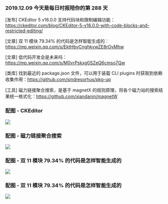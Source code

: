 ### 2019.12.09 今天是每日时报陪你的第 288 天

[发布] CKEditor 5 v16.0.0 支持代码块和限制编辑功能：<https://ckeditor.com/blog/CKEditor-5-v16.0.0-with-code-blocks-and-restricted-editing/>

[文章] 双 11 模块 79.34% 的代码是怎样智能生成的：<https://mp.weixin.qq.com/s/EktHbvCnghkywZE8rOvMhw>

[文章] 低代码开发会是未来吗：<https://mp.weixin.qq.com/s/M0vrPskxg0SZeQ6cmso7Qw>

[类库] 找到最近的 package.json 文件，可以用于装载 CLI plugins 时获取到依赖收集作用：<https://github.com/sindresorhus/pkg-up>

[工具] 磁力链接聚合搜索，是基于 magnetX 的规则原理，将各个磁力站的搜索结果统一格式化：<https://github.com/xiandanin/magnetW>

### 配图 - CKEditor
![](https://ckeditor.com/blog/CKEditor-5-v16.0.0-with-code-blocks-and-restricted-editing/code-blocks.gif)

### 配图 - 磁力链接聚合搜索
![](https://raw.githubusercontent.com/xiandanin/magnetW/master/screenshots/app.gif)

### 配图 - 双 11 模块 79.34% 的代码是怎样智能生成的
![](http://qn.40zhe.com/1298.webp)

### 配图 - 双 11 模块 79.34% 的代码是怎样智能生成的
![](http://qn.40zhe.com/120902.webp)

